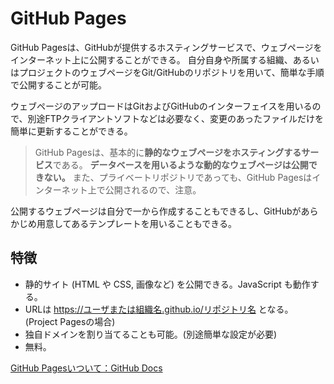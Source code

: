 # GitHub Pages

GitHub Pagesは、GitHubが提供するホスティングサービスで、ウェブページをインターネット上に公開することができる。
自分自身や所属する組織、あるいはプロジェクトのウェブページをGit/GitHubのリポジトリを用いて、簡単な手順で公開することが可能。

ウェブページのアップロードはGitおよびGitHubのインターフェイスを用いるので、別途FTPクライアントソフトなどは必要なく、変更のあったファイルだけを簡単に更新することができる。

> GitHub Pagesは、基本的に**静的なウェブページをホスティングするサービス**である。
> **データベースを用いるような動的なウェブページは公開できない。**
また、プライベートリポジトリであっても、GitHub Pagesはインターネット上で公開されるので、注意。

公開するウェブページは自分で一から作成することもできるし、GitHubがあらかじめ用意してあるテンプレートを用いることもできる。

## 特徴
- 静的サイト (HTML や CSS, 画像など) を公開できる。JavaScript も動作する。
- URLは https://ユーザまたは組織名.github.io/リポジトリ名 となる。(Project Pagesの場合)
- 独自ドメインを割り当てることも可能。(別途簡単な設定が必要)
- 無料。

[GitHub Pagesいついて：GitHub Docs](https://docs.github.com/ja/pages/getting-started-with-github-pages/about-github-pages)